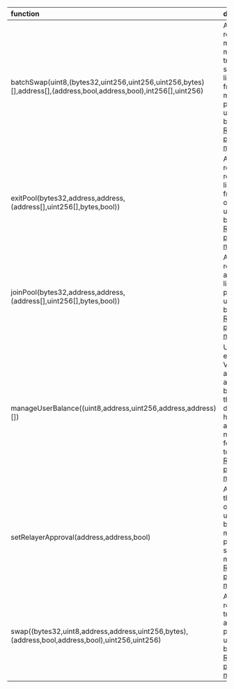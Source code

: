 | function                                                                                                          | description                                                                                                                                                                                                                                                  |
| :---------------------------------------------------------------------------------------------------------------- | :----------------------------------------------------------------------------------------------------------------------------------------------------------------------------------------------------------------------------------------------------------- |
| batchSwap(uint8,(bytes32,uint256,uint256,uint256,bytes)[],address[],(address,bool,address,bool),int256[],uint256) | Allow a relayer to make a multihop trade or source liquidity from multiple pools on a users behalf. [Relayer permissions notes](https://github.com/BalancerMaxis/multisig-ops/blob/main/docs/Authorizer/vault_permissions.md)                                |
| exitPool(bytes32,address,address,(address[],uint256[],bytes,bool))                                                | Allow a relayer to remove liquidity from a pool on the user's behalf. [Relayer permissions notes](https://github.com/BalancerMaxis/multisig-ops/blob/main/docs/Authorizer/vault_permissions.md)                                                              |
| joinPool(bytes32,address,address,(address[],uint256[],bytes,bool))                                                | Allow a relayer to add liquidity to a pool on the user's behalf. [Relayer permissions notes](https://github.com/BalancerMaxis/multisig-ops/blob/main/docs/Authorizer/vault_permissions.md)                                                                   |
| manageUserBalance((uint8,address,uint256,address,address)[])                                                      | Utilize existing Vault allowances and internal balances so that a user does not have to re-approve the new relayer for each token. [Relayer permissions notes](https://github.com/BalancerMaxis/multisig-ops/blob/main/docs/Authorizer/vault_permissions.md) |
| setRelayerApproval(address,address,bool)                                                                          | Approve the relayer on the user's behalf (user must still provide a signed message). [Relayer permissions notes](https://github.com/BalancerMaxis/multisig-ops/blob/main/docs/Authorizer/vault_permissions.md)                                               |
| swap((bytes32,uint8,address,address,uint256,bytes),(address,bool,address,bool),uint256,uint256)                   | Allow a relayer to trade within a single pool on the user's behalf. [Relayer permissions notes](https://github.com/BalancerMaxis/multisig-ops/blob/main/docs/Authorizer/vault_permissions.md)                                                                |
